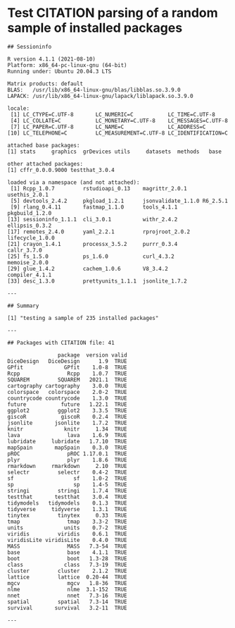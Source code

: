 # Test CITATION parsing of a random sample of installed packages

    
    
    ## Sessioninfo 
    
    R version 4.1.1 (2021-08-10)
    Platform: x86_64-pc-linux-gnu (64-bit)
    Running under: Ubuntu 20.04.3 LTS
    
    Matrix products: default
    BLAS:   /usr/lib/x86_64-linux-gnu/blas/libblas.so.3.9.0
    LAPACK: /usr/lib/x86_64-linux-gnu/lapack/liblapack.so.3.9.0
    
    locale:
     [1] LC_CTYPE=C.UTF-8       LC_NUMERIC=C           LC_TIME=C.UTF-8       
     [4] LC_COLLATE=C           LC_MONETARY=C.UTF-8    LC_MESSAGES=C.UTF-8   
     [7] LC_PAPER=C.UTF-8       LC_NAME=C              LC_ADDRESS=C          
    [10] LC_TELEPHONE=C         LC_MEASUREMENT=C.UTF-8 LC_IDENTIFICATION=C   
    
    attached base packages:
    [1] stats     graphics  grDevices utils     datasets  methods   base     
    
    other attached packages:
    [1] cffr_0.0.0.9000 testthat_3.0.4 
    
    loaded via a namespace (and not attached):
     [1] Rcpp_1.0.7         rstudioapi_0.13    magrittr_2.0.1     usethis_2.0.1     
     [5] devtools_2.4.2     pkgload_1.2.1      jsonvalidate_1.1.0 R6_2.5.1          
     [9] rlang_0.4.11       fastmap_1.1.0      tools_4.1.1        pkgbuild_1.2.0    
    [13] sessioninfo_1.1.1  cli_3.0.1          withr_2.4.2        ellipsis_0.3.2    
    [17] remotes_2.4.0      yaml_2.2.1         rprojroot_2.0.2    lifecycle_1.0.0   
    [21] crayon_1.4.1       processx_3.5.2     purrr_0.3.4        callr_3.7.0       
    [25] fs_1.5.0           ps_1.6.0           curl_4.3.2         memoise_2.0.0     
    [29] glue_1.4.2         cachem_1.0.6       V8_3.4.2           compiler_4.1.1    
    [33] desc_1.3.0         prettyunits_1.1.1  jsonlite_1.7.2    
    
    ---
    
    ## Summary 
    
    [1] "testing a sample of 235 installed packages"
    
    ---
    
    ## Packages with CITATION file: 41 
    
                    package  version valid
    DiceDesign   DiceDesign      1.9  TRUE
    GPfit             GPfit    1.0-8  TRUE
    Rcpp               Rcpp    1.0.7  TRUE
    SQUAREM         SQUAREM   2021.1  TRUE
    cartography cartography    3.0.0  TRUE
    colorspace   colorspace    2.0-2  TRUE
    countrycode countrycode    1.3.0  TRUE
    future           future   1.22.1  TRUE
    ggplot2         ggplot2    3.3.5  TRUE
    giscoR           giscoR    0.2.4  TRUE
    jsonlite       jsonlite    1.7.2  TRUE
    knitr             knitr     1.34  TRUE
    lava               lava    1.6.9  TRUE
    lubridate     lubridate   1.7.10  TRUE
    mapSpain       mapSpain    0.3.0  TRUE
    pROC               pROC 1.17.0.1  TRUE
    plyr               plyr    1.8.6  TRUE
    rmarkdown     rmarkdown     2.10  TRUE
    selectr         selectr    0.4-2  TRUE
    sf                   sf    1.0-2  TRUE
    sp                   sp    1.4-5  TRUE
    stringi         stringi    1.7.4  TRUE
    testthat       testthat    3.0.4  TRUE
    tidymodels   tidymodels    0.1.3  TRUE
    tidyverse     tidyverse    1.3.1  TRUE
    tinytex         tinytex     0.33  TRUE
    tmap               tmap    3.3-2  TRUE
    units             units    0.7-2  TRUE
    viridis         viridis    0.6.1  TRUE
    viridisLite viridisLite    0.4.0  TRUE
    MASS               MASS   7.3-54  TRUE
    base               base    4.1.1  TRUE
    boot               boot   1.3-28  TRUE
    class             class   7.3-19  TRUE
    cluster         cluster    2.1.2  TRUE
    lattice         lattice  0.20-44  TRUE
    mgcv               mgcv   1.8-36  TRUE
    nlme               nlme  3.1-152  TRUE
    nnet               nnet   7.3-16  TRUE
    spatial         spatial   7.3-14  TRUE
    survival       survival   3.2-11  TRUE
    
    ---

